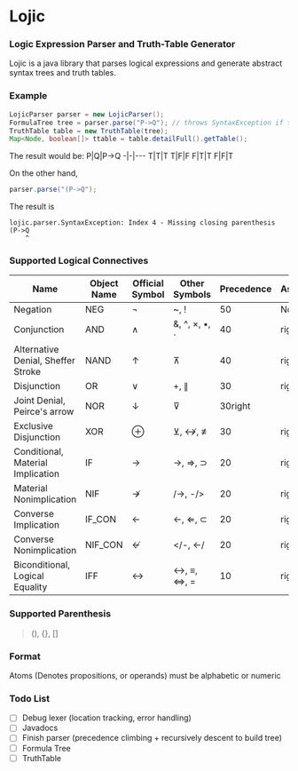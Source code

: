 # Lojic
### Logic Expression Parser and Truth-Table Generator
Lojic is a java library that parses logical expressions and generate
abstract syntax trees and truth tables.

### Example
```java
LojicParser parser = new LojicParser();
FormulaTree tree = parser.parse("P->Q"); // throws SyntaxException if the syntax is incorrect
TruthTable table = new TruthTable(tree);
Map<Node, boolean[]> ttable = table.detailFull().getTable();
```
The result would be:
P|Q|P→Q
-|-|---
T|T|T
T|F|F
F|T|T
F|F|T

On the other hand,
```java
parser.parse("(P->Q");
```
The result is
```
lojic.parser.SyntaxException: Index 4 - Missing closing parenthesis
(P->Q
    ^
```

### Supported Logical Connectives
Name|Object Name|Official Symbol|Other Symbols|Precedence|Associativity
----|-----------|---------------|-------------|----------|-------------
Negation|NEG|¬|~, !|50|None
Conjunction|AND|∧|&, ^, ×, •, ⋅|40|right
Alternative Denial, Sheffer Stroke|NAND|↑|⊼|40|right
Disjunction|OR|∨|+, ∥|30|right
Joint Denial, Peirce's arrow|NOR|↓|⊽|30right
Exclusive Disjunction|XOR|⊕|⊻, ↮, ≢|30|right
Conditional, Material Implication|IF|→|->, ⇒, ⊃|20|right
Material Nonimplication|NIF|↛|/->, -/>|20|right
Converse Implication|IF_CON|←|<-, ⇐, ⊂|20|right
Converse Nonimplication|NIF_CON|↚|</-, <-/|20|right
Biconditional, Logical Equality|IFF|↔|<->, ≡, ⇔, =|10|right

### Supported Parenthesis
> (), {}, []

### Format
Atoms (Denotes propositions, or operands) must be alphabetic or numeric

### Todo List
- [ ] Debug lexer (location tracking, error handling)
- [ ] Javadocs
- [ ] Finish parser (precedence climbing + recursively descent to build tree)
- [ ] Formula Tree
- [ ] TruthTable